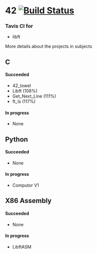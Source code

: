 # 42 [![Build Status](https://travis-ci.org/jbalestra/42.svg?branch=master)](https://travis-ci.org/jbalestra/42)



### Tavis CI for
 
* libft


More details about the projects in subjects

## C
#### Succeeded

* 42_towel
* Libft (108%)
* Get_Next_Line (111%)
* ft_ls (117%)

#### In progress

* None

## Python
#### Succeeded

* None

#### In progress

* Computor V1


## X86 Assembly
#### Succeeded

* None

#### In progress

* LibftASM
